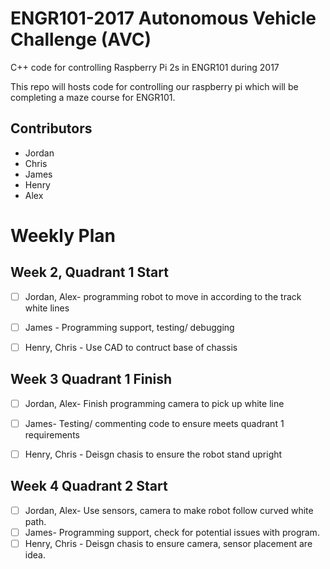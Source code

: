 # ENGR101-2017 Autonomous Vehicle Challenge (AVC)

C++ code for controlling Raspberry Pi 2s in ENGR101 during 2017

This repo will hosts code for controlling our raspberry pi which will be completing a maze course for ENGR101.

## Contributors
- Jordan
- Chris
- James
- Henry
- Alex


# Weekly Plan

## Week 2, Quadrant 1 Start 
- [ ] Jordan, Alex- programming robot to move in according to the track white lines
- [ ] James - Programming support, testing/ debugging
- [ ] Henry, Chris - Use CAD to contruct base of chassis


## Week 3 Quadrant 1 Finish 
- [ ] Jordan, Alex- Finish programming camera to pick up white line  
- [ ] James- Testing/ commenting code to ensure meets quadrant 1 requirements
- [ ] Henry, Chris - Deisgn chasis to ensure the robot stand upright


## Week 4 Quadrant 2 Start
- [ ] Jordan, Alex- Use sensors, camera to make robot follow curved white path.
- [ ] James- Programming support, check for potential issues with program. 
- [ ] Henry, Chris - Deisgn chasis to ensure camera, sensor placement are idea.

